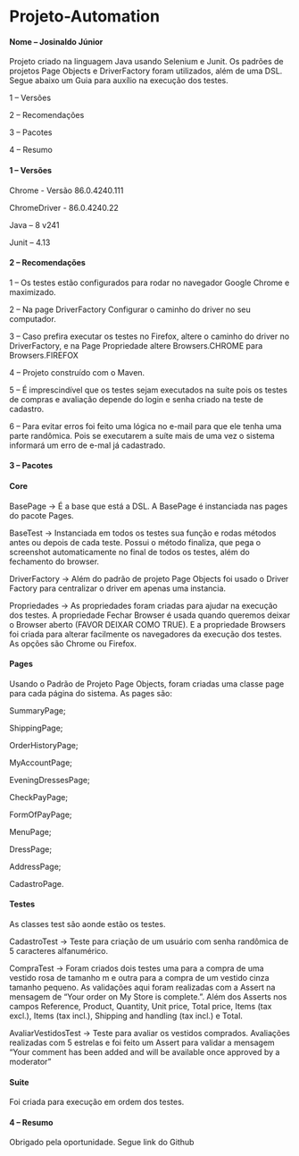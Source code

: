 # Projeto-Automation
<h4>Nome – Josinaldo Júnior</h4>


Projeto criado na linguagem Java usando Selenium e Junit. Os padrões de projetos Page Objects e DriverFactory foram utilizados, além de uma DSL. Segue abaixo um Guia para auxílio na execução dos testes.

1 – Versões

2 – Recomendações

3 – Pacotes

4 – Resumo 


<h4>1 – Versões</h4>

Chrome - Versão 86.0.4240.111

ChromeDriver -  86.0.4240.22

Java – 8 v241

Junit – 4.13


<h4>2 – Recomendações</h4>

1 – Os testes estão configurados para rodar no navegador Google Chrome e maximizado.

2 – Na page DriverFactory Configurar o caminho do driver no seu computador.

3 – Caso prefira executar os testes no Firefox, altere o caminho do driver no DriverFactory, e na Page Propriedade altere Browsers.CHROME para Browsers.FIREFOX

4 – Projeto construído com o  Maven.

5 – É imprescindível que os testes sejam executados na suíte pois os testes de compras e avaliação depende do login e senha criado na teste de cadastro.

6 – Para evitar erros foi feito uma lógica no e-mail para que ele tenha uma parte randômica. Pois se executarem a suíte mais de uma vez o sistema informará um erro de e-mal já cadastrado.



<h4>3 – Pacotes</h4>

<h4>Core</h4>

BasePage -> É a base que está a DSL. A BasePage é instanciada nas pages do pacote Pages.

BaseTest -> Instanciada em todos os testes sua função e rodas métodos antes ou depois de cada teste. Possui o método finaliza, que pega o screenshot automaticamente no final de todos os testes, além do fechamento do browser.

DriverFactory -> Além do padrão de projeto Page Objects foi usado o Driver Factory para centralizar o driver em apenas uma instancia.

Propriedades -> As propriedades foram criadas para ajudar na execução dos testes. A propriedade Fechar Browser é usada quando queremos deixar o Browser aberto (FAVOR DEIXAR COMO TRUE). E a propriedade Browsers foi criada para alterar facilmente os navegadores da execução dos testes. As opções são Chrome ou Firefox.

<h4>Pages</h4>

Usando o Padrão de Projeto Page Objects, foram criadas uma classe page para cada página do sistema. As pages são:

SummaryPage;

ShippingPage;

OrderHistoryPage;

MyAccountPage;

EveningDressesPage;

CheckPayPage;

FormOfPayPage;

MenuPage;

DressPage;

AddressPage;

CadastroPage.

<h4>Testes</h4>

As classes test são aonde estão os testes.

CadastroTest -> Teste para criação de um usuário com senha randômica de 5 caracteres alfanumérico.

CompraTest -> Foram criados dois testes uma para a compra de uma vestido rosa de tamanho m e outra para a compra de um vestido cinza tamanho pequeno. As validações aqui foram realizadas com a Assert  na mensagem de “Your order on My Store is complete.”. Além dos Asserts nos campos Reference, Product, Quantity, Unit price, Total price, Items (tax excl.), Items (tax incl.), Shipping and handling (tax incl.) e Total. 

AvaliarVestidosTest -> Teste para avaliar os vestidos comprados. Avaliações realizadas com 5 estrelas e foi feito um Assert para validar a mensagem “Your comment has been added and will be available once approved by a moderator”

<h4>Suite</h4>

Foi criada para execução em ordem dos testes.

<h4>4 – Resumo</h4>

Obrigado pela oportunidade. Segue link do Github

